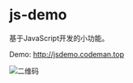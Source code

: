 # js-demo
基于JavaScript开发的小功能。

Demo: http://jsdemo.codeman.top

![二维码](https://github.com/18223781723/js-demo/blob/master/src/images/qrcode.png)
